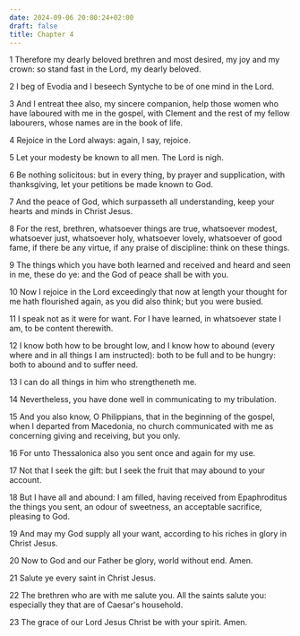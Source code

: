 ```yaml
---
date: 2024-09-06 20:00:24+02:00
draft: false
title: Chapter 4
---
```




1 Therefore my dearly beloved brethren and most desired, my joy and my crown: so stand fast in the Lord, my dearly beloved.

2 I beg of Evodia and I beseech Syntyche to be of one mind in the Lord.

3 And I entreat thee also, my sincere companion, help those women who have laboured with me in the gospel, with Clement and the rest of my fellow labourers, whose names are in the book of life.

4 Rejoice in the Lord always: again, I say, rejoice.

5 Let your modesty be known to all men. The Lord is nigh.

6 Be nothing solicitous: but in every thing, by prayer and supplication, with thanksgiving, let your petitions be made known to God.

7 And the peace of God, which surpasseth all understanding, keep your hearts and minds in Christ Jesus.

8 For the rest, brethren, whatsoever things are true, whatsoever modest, whatsoever just, whatsoever holy, whatsoever lovely, whatsoever of good fame, if there be any virtue, if any praise of discipline: think on these things.

9 The things which you have both learned and received and heard and seen in me, these do ye: and the God of peace shall be with you.

10 Now I rejoice in the Lord exceedingly that now at length your thought for me hath flourished again, as you did also think; but you were busied.

11 I speak not as it were for want. For I have learned, in whatsoever state I am, to be content therewith.

12 I know both how to be brought low, and I know how to abound (every where and in all things I am instructed): both to be full and to be hungry: both to abound and to suffer need.

13 I can do all things in him who strengtheneth me.

14 Nevertheless, you have done well in communicating to my tribulation.

15 And you also know, O Philippians, that in the beginning of the gospel, when I departed from Macedonia, no church communicated with me as concerning giving and receiving, but you only.

16 For unto Thessalonica also you sent once and again for my use.

17 Not that I seek the gift: but I seek the fruit that may abound to your account.

18 But I have all and abound: I am filled, having received from Epaphroditus the things you sent, an odour of sweetness, an acceptable sacrifice, pleasing to God.

19 And may my God supply all your want, according to his riches in glory in Christ Jesus.

20 Now to God and our Father be glory, world without end. Amen.

21 Salute ye every saint in Christ Jesus.

22 The brethren who are with me salute you. All the saints salute you: especially they that are of Caesar's household.

23 The grace of our Lord Jesus Christ be with your spirit. Amen.

